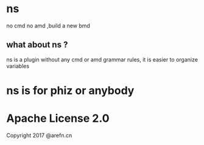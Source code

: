 # ns
no cmd no amd ,build a new bmd

## what about ns ?

ns is a plugin without any cmd or amd grammar rules, it is easier to organize variables

# ns is for phiz or anybody


# Apache License 2.0
Copyright 2017 @arefn.cn